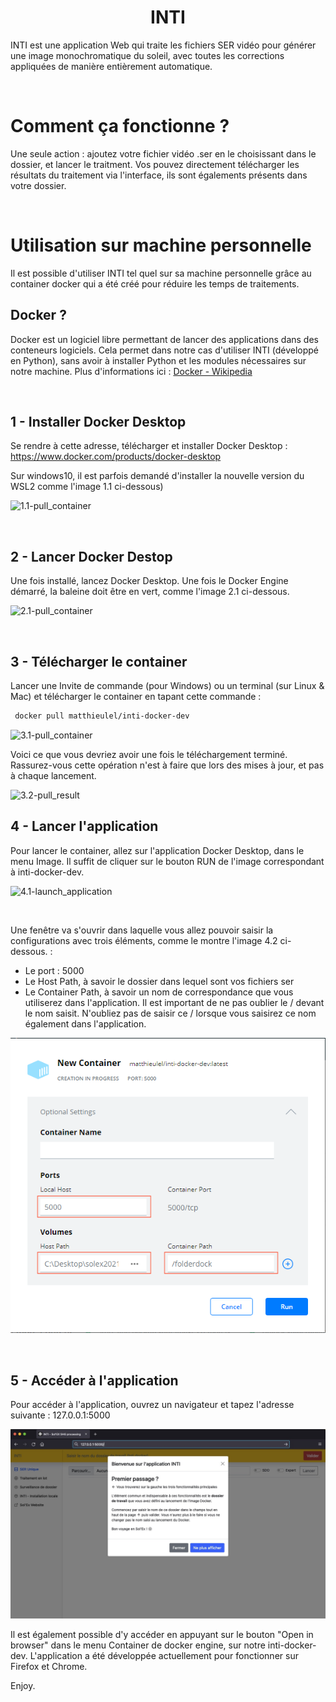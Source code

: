 <h1 align="center"> INTI</h1>

INTI est une application Web qui traite les fichiers SER vidéo pour générer une image monochromatique du soleil, avec toutes les corrections appliquées de manière entièrement automatique.

<br/>

# Comment ça fonctionne ?

Une seule action : ajoutez votre fichier vidéo .ser en le choisissant dans le dossier, et lancer le traitment.
Vos pouvez directement télécharger les résultats du traitement via l'interface, ils sont égalements présents dans votre dossier.

<br/>

# Utilisation sur machine personnelle

Il est possible d'utiliser INTI tel quel sur sa machine personnelle grâce au container docker qui a été créé pour réduire les temps de traitements.

## Docker ?
Docker est un logiciel libre permettant de lancer des applications dans des conteneurs logiciels. Cela permet dans notre cas d'utiliser INTI (développé en Python), sans avoir à installer Python et les modules nécessaires sur notre machine. Plus d'informations ici :  [Docker - Wikipedia](https://fr.wikipedia.org/wiki/Docker_(logiciel))


<br/>

## 1 - Installer Docker Desktop

Se rendre à cette adresse, télécharger et installer Docker Desktop : https://www.docker.com/products/docker-desktop


Sur windows10, il est parfois demandé d'installer la nouvelle version du WSL2 comme l'image 1.1 ci-dessous)

![1.1-pull_container](https://github.com/Vdesnoux/Inti/blob/main/docs/container/wsl2_install.png "1.1")


<br/>

## 2 - Lancer Docker Destop

 Une fois installé, lancez Docker Desktop. Une fois le Docker Engine démarré, la baleine doit être en vert, comme l'image 2.1 ci-dessous.

![2.1-pull_container](https://github.com/Vdesnoux/Inti/blob/main/docs/container/docker_started.png "2.1")


<br/>

 ## 3 - Télécharger le container

 Lancer une Invite de commande (pour Windows) ou un terminal (sur Linux & Mac) et télécharger le container en tapant cette commande :

```bash 
 docker pull matthieulel/inti-docker-dev
```

![3.1-pull_container](https://github.com/Vdesnoux/Inti/blob/main/docs/container/docker_pull_inti_flask.png "3.1")


Voici ce que vous devriez avoir une fois le téléchargement terminé. Rassurez-vous cette opération n'est à faire que lors des mises à jour, et pas à chaque lancement.

![3.2-pull_result](https://github.com/Vdesnoux/Inti/blob/main/docs/container/pull_finish.png "3.2")



## 4 - Lancer l'application


Pour lancer le container, allez sur l'application Docker Desktop, dans le menu Image. Il suffit de cliquer sur le bouton RUN de l'image correspondant à inti-docker-dev.

![4.1-launch_application](https://github.com/Vdesnoux/Inti/blob/main/docs/container/launch_from_desktop.png "4.1")

<br/>

 Une fenêtre va s'ouvrir dans laquelle vous allez pouvoir saisir la configurations avec trois éléments, comme le montre l'image 4.2 ci-dessous. :
 
 - Le port : 5000
 - Le Host Path, à savoir le dossier dans lequel sont vos fichiers ser
 - Le Container Path, à savoir un nom de correspondance que vous utiliserez dans l'application. Il est important de ne pas oublier le / devant le nom saisit. N'oubliez pas de saisir ce / lorsque vous saisirez ce nom également dans l'application.



![4.2-settings_run_docker](https://github.com/matthieulel/Inti/blob/dev/docs/container/settings_run_docker.png "4.2")


<br/>

## 5 - Accéder à l'application

Pour accéder à l'application, ouvrez un navigateur et tapez l'adresse suivante : 127.0.0.1:5000

![5.1-access_application](https://github.com/matthieulel/Inti/blob/dev/docs/container/start_inti_v2.jpg "5.1")


Il est également possible d'y accéder en appuyant sur le bouton "Open in browser" dans le menu Container de docker engine, sur notre inti-docker-dev. L'application a été développée actuellement pour fonctionner sur Firefox et Chrome.

Enjoy.

